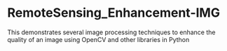 # RemoteSensing_Enhancement-IMG
This demonstrates several image processing techniques to enhance the quality of an image using OpenCV and other libraries in Python
